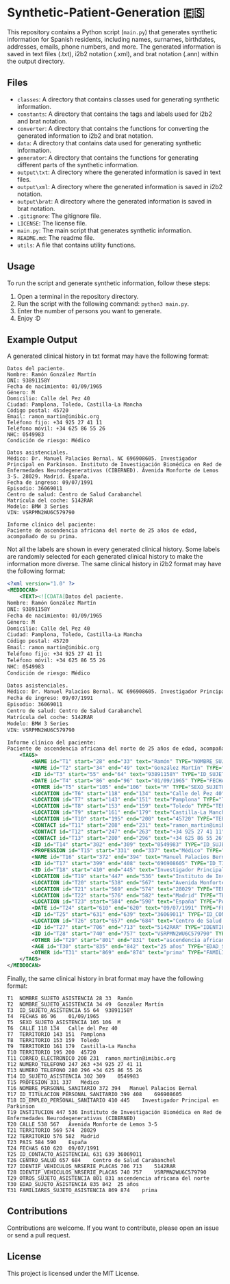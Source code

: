 # Synthetic-Patient-Generation 🇪🇸
This repository contains a Python script (`main.py`) that generates synthetic information for Spanish residents, including names, surnames, birthdates, addresses, emails, phone numbers, and more. The generated information is saved in text files (.txt), i2b2 notation (.xml), and brat notation (.ann) within the output directory.

## Files
- `classes`: A directory that contains classes used for generating synthetic information.
- `constants`: A directory that contains the tags and labels used for i2b2 and brat notation.
- `converter`: A directory that contains the functions for converting the generated information to i2b2 and brat notation.
- `data`: A directory that contains data used for generating synthetic information.
- `generator`: A directory that contains the functions for generating different parts of the synthetic information.
- `output\txt`: A directory where the generated information is saved in text files.
- `output\xml`: A directory where the generated information is saved in i2b2 notation.
- `output\brat`: A directory where the generated information is saved in brat notation.
- `.gitignore`: The gitignore file.
- `LICENSE`: The license file.
- `main.py`: The main script that generates synthetic information.
- `README.md`: The readme file.
- `utils`: A file that contains utility functions.


## Usage

To run the script and generate synthetic information, follow these steps:

1. Open a terminal in the repository directory.
2. Run the script with the following command: `python3 main.py`.
3. Enter the number of persons you want to generate.
4. Enjoy :D

## Example Output
A generated clinical history in txt format may have the following format:
    
```plaintext
Datos del paciente.
Nombre: Ramón González Martín
DNI: 93891158Y
Fecha de nacimiento: 01/09/1965
Género: M
Domicilio: Calle del Pez 40
Ciudad: Pamplona, Toledo, Castilla-La Mancha
Código postal: 45720
Email: ramon_martin@imibic.org
Teléfono fijo: +34 925 27 41 11
Teléfono móvil: +34 625 86 55 26
NHC: 0549983
Condición de riesgo: Médico

Datos asistenciales.
Médico: Dr. Manuel Palacios Bernal. NC 696908605. Investigador Principal en Parkinson. Instituto de Investigación Biomédica en Red de Enfermedades Neurodegenerativas (CIBERNED). Avenida Monforte de Lemos 3-5. 28029. Madrid. España.
Fecha de ingreso: 09/07/1991
Episodio: 36069011
Centro de salud: Centro de Salud Carabanchel
Matrícula del coche: 5142RAR
Modelo: BMW 3 Series
VIN: VSRPMN2WU6C579790

Informe clínico del paciente:
Paciente de ascendencia africana del norte de 25 años de edad, acompañado de su prima. 
```
Not all the labels are shown in every generated clinical history. Some labels are randomly selected for each generated clinical history to make the information more diverse. The same clinical history in i2b2 format may have the following format:

```xml
<?xml version="1.0" ?>
<MEDDOCAN>
    <TEXT><![CDATA[Datos del paciente.
Nombre: Ramón González Martín
DNI: 93891158Y
Fecha de nacimiento: 01/09/1965
Género: M
Domicilio: Calle del Pez 40
Ciudad: Pamplona, Toledo, Castilla-La Mancha
Código postal: 45720
Email: ramon_martin@imibic.org
Teléfono fijo: +34 925 27 41 11
Teléfono móvil: +34 625 86 55 26
NHC: 0549983
Condición de riesgo: Médico

Datos asistenciales.
Médico: Dr. Manuel Palacios Bernal. NC 696908605. Investigador Principal en Parkinson. Instituto de Investigación Biomédica en Red de Enfermedades Neurodegenerativas (CIBERNED). Avenida Monforte de Lemos 3-5. 28029. Madrid. España.
Fecha de ingreso: 09/07/1991
Episodio: 36069011
Centro de salud: Centro de Salud Carabanchel
Matrícula del coche: 5142RAR
Modelo: BMW 3 Series
VIN: VSRPMN2WU6C579790

Informe clínico del paciente:
Paciente de ascendencia africana del norte de 25 años de edad, acompañado de su prima. ]]></TEXT>
    <TAGS>
        <NAME id="T1" start="28" end="33" text="Ramón" TYPE="NOMBRE_SUJETO_ASISTENCIA" comment=""/>
        <NAME id="T2" start="34" end="49" text="González Martín" TYPE="NOMBRE_SUJETO_ASISTENCIA" comment=""/>
        <ID id="T3" start="55" end="64" text="93891158Y" TYPE="ID_SUJETO_ASISTENCIA" comment=""/>
        <DATE id="T4" start="86" end="96" text="01/09/1965" TYPE="FECHAS" comment=""/>
        <OTHER id="T5" start="105" end="106" text="M" TYPE="SEXO_SUJETO_ASISTENCIA" comment=""/>
        <LOCATION id="T6" start="118" end="134" text="Calle del Pez 40" TYPE="CALLE" comment=""/>
        <LOCATION id="T7" start="143" end="151" text="Pamplona" TYPE="TERRITORIO" comment=""/>
        <LOCATION id="T8" start="153" end="159" text="Toledo" TYPE="TERRITORIO" comment=""/>
        <LOCATION id="T9" start="161" end="179" text="Castilla-La Mancha" TYPE="TERRITORIO" comment=""/>
        <LOCATION id="T10" start="195" end="200" text="45720" TYPE="TERRITORIO" comment=""/>
        <CONTACT id="T11" start="208" end="231" text="ramon_martin@imibic.org" TYPE="CORREO_ELECTRONICO" comment=""/>
        <CONTACT id="T12" start="247" end="263" text="+34 925 27 41 11" TYPE="NUMERO_TELEFONO" comment=""/>
        <CONTACT id="T13" start="280" end="296" text="+34 625 86 55 26" TYPE="NUMERO_TELEFONO" comment=""/>
        <ID id="T14" start="302" end="309" text="0549983" TYPE="ID_SUJETO_ASISTENCIA" comment=""/>
        <PROFESSION id="T15" start="331" end="337" text="Médico" TYPE="PROFESION" comment=""/>
        <NAME id="T16" start="372" end="394" text="Manuel Palacios Bernal" TYPE="NOMBRE_PERSONAL_SANITARIO" comment=""/>
        <ID id="T17" start="399" end="408" text="696908605" TYPE="ID_TITULACION_PERSONAL_SANITARIO" comment=""/>
        <ID id="T18" start="410" end="445" text="Investigador Principal en Parkinson" TYPE="ID_EMPLEO_PERSONAL_SANITARIO" comment=""/>
        <LOCATION id="T19" start="447" end="536" text="Instituto de Investigación Biomédica en Red de Enfermedades Neurodegenerativas (CIBERNED)" TYPE="INSTITUCION" comment=""/>
        <LOCATION id="T20" start="538" end="567" text="Avenida Monforte de Lemos 3-5" TYPE="CALLE" comment=""/>
        <LOCATION id="T21" start="569" end="574" text="28029" TYPE="TERRITORIO" comment=""/>
        <LOCATION id="T22" start="576" end="582" text="Madrid" TYPE="TERRITORIO" comment=""/>
        <LOCATION id="T23" start="584" end="590" text="España" TYPE="PAIS" comment=""/>
        <DATE id="T24" start="610" end="620" text="09/07/1991" TYPE="FECHAS" comment=""/>
        <ID id="T25" start="631" end="639" text="36069011" TYPE="ID_CONTACTO_ASISTENCIAL" comment=""/>
        <LOCATION id="T26" start="657" end="684" text="Centro de Salud Carabanchel" TYPE="CENTRO_SALUD" comment=""/>
        <ID id="T27" start="706" end="713" text="5142RAR" TYPE="IDENTIF_VEHICULOS_NRSERIE_PLACAS" comment=""/>
        <ID id="T28" start="740" end="757" text="VSRPMN2WU6C579790" TYPE="IDENTIF_VEHICULOS_NRSERIE_PLACAS" comment=""/>
        <OTHER id="T29" start="801" end="831" text="ascendencia africana del norte" TYPE="OTROS_SUJETO_ASISTENCIA" comment=""/>
        <AGE id="T30" start="835" end="842" text="25 años" TYPE="EDAD_SUJETO_ASISTENCIA" comment=""/>
        <OTHER id="T31" start="869" end="874" text="prima" TYPE="FAMILIARES_SUJETO_ASISTENCIA" comment=""/>
    </TAGS>
</MEDDOCAN>
```
Finally, the same clinical history in brat format may have the following format:

```ann
T1	NOMBRE_SUJETO_ASISTENCIA 28 33	Ramón
T2	NOMBRE_SUJETO_ASISTENCIA 34 49	González Martín
T3	ID_SUJETO_ASISTENCIA 55 64	93891158Y
T4	FECHAS 86 96	01/09/1965
T5	SEXO_SUJETO_ASISTENCIA 105 106	M
T6	CALLE 118 134	Calle del Pez 40
T7	TERRITORIO 143 151	Pamplona
T8	TERRITORIO 153 159	Toledo
T9	TERRITORIO 161 179	Castilla-La Mancha
T10 TERRITORIO 195 200	45720
T11 CORREO_ELECTRONICO 208 231	ramon_martin@imibic.org
T12 NUMERO_TELEFONO 247 263	+34 925 27 41 11
T13 NUMERO_TELEFONO 280 296	+34 625 86 55 26
T14 ID_SUJETO_ASISTENCIA 302 309	0549983
T15 PROFESION 331 337	Médico
T16 NOMBRE_PERSONAL_SANITARIO 372 394	Manuel Palacios Bernal
T17 ID_TITULACION_PERSONAL_SANITARIO 399 408	696908605
T18 ID_EMPLEO_PERSONAL_SANITARIO 410 445	Investigador Principal en Parkinson
T19 INSTITUCION 447 536	Instituto de Investigación Biomédica en Red de Enfermedades Neurodegenerativas (CIBERNED)
T20 CALLE 538 567	Avenida Monforte de Lemos 3-5
T21 TERRITORIO 569 574	28029
T22 TERRITORIO 576 582	Madrid
T23 PAIS 584 590	España
T24 FECHAS 610 620	09/07/1991
T25 ID_CONTACTO_ASISTENCIAL 631 639	36069011
T26 CENTRO_SALUD 657 684	Centro de Salud Carabanchel
T27 IDENTIF_VEHICULOS_NRSERIE_PLACAS 706 713	5142RAR
T28 IDENTIF_VEHICULOS_NRSERIE_PLACAS 740 757	VSRPMN2WU6C579790
T29 OTROS_SUJETO_ASISTENCIA 801 831	ascendencia africana del norte
T30 EDAD_SUJETO_ASISTENCIA 835 842	25 años
T31 FAMILIARES_SUJETO_ASISTENCIA 869 874	prima

```

## Contributions
Contributions are welcome. If you want to contribute, please open an issue or send a pull request.

## License
This project is licensed under the MIT License.
